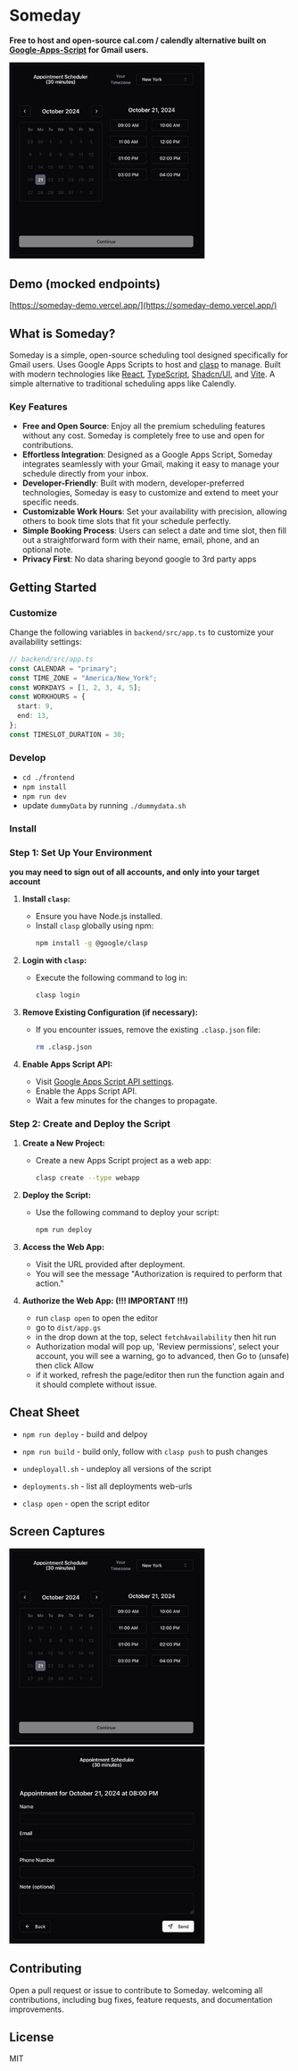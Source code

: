 
# Someday

**Free to host and open-source cal.com / calendly alternative built on [Google-Apps-Script](https://developers.google.com/apps-script) for Gmail users.**

<img src="./screencap1.jpg" width="350" />

## Demo (mocked endpoints)

[https://someday-demo.vercel.app/](https://someday-demo.vercel.app/)

## What is Someday?

Someday is a simple, open-source scheduling tool designed specifically for Gmail users. Uses Google Apps Scripts to host and [clasp](https://github.com/google/clasp) to manage. Built with modern technologies like [React](https://react.dev/), [TypeScript](https://www.typescriptlang.org/), [Shadcn/UI](https://ui.shadcn.com/), and [Vite](https://vite.dev/). A simple alternative to traditional scheduling apps like Calendly.

### Key Features

- **Free and Open Source**: Enjoy all the premium scheduling features without any cost. Someday is completely free to use and open for contributions.
- **Effortless Integration**: Designed as a Google Apps Script, Someday integrates seamlessly with your Gmail, making it easy to manage your schedule directly from your inbox.
- **Developer-Friendly**: Built with modern, developer-preferred technologies, Someday is easy to customize and extend to meet your specific needs.
- **Customizable Work Hours**: Set your availability with precision, allowing others to book time slots that fit your schedule perfectly.
- **Simple Booking Process**: Users can select a date and time slot, then fill out a straightforward form with their name, email, phone, and an optional note.
- **Privacy First**: No data sharing beyond google to 3rd party apps

## Getting Started

### Customize 

Change the following variables in `backend/src/app.ts` to customize your availability settings:

```typescript
// backend/src/app.ts
const CALENDAR = "primary";
const TIME_ZONE = "America/New_York";
const WORKDAYS = [1, 2, 3, 4, 5];
const WORKHOURS = {
  start: 9,
  end: 13,
};
const TIMESLOT_DURATION = 30;
```

### Develop

- `cd ./frontend`
- `npm install`
- `npm run dev`
- update `dummyData` by running `./dummydata.sh`

### Install 


### Step 1: Set Up Your Environment

__you may need to sign out of all accounts, and only into your target account__

1. **Install `clasp`:**
   - Ensure you have Node.js installed.
   - Install `clasp` globally using npm:
     ```bash
     npm install -g @google/clasp
     ```

2. **Login with `clasp`:**
   - Execute the following command to log in:
     ```bash
     clasp login
     ```

3. **Remove Existing Configuration (if necessary):**
   - If you encounter issues, remove the existing `.clasp.json` file:
     ```bash
     rm .clasp.json
     ```


4. **Enable Apps Script API:**
   - Visit [Google Apps Script API settings](https://script.google.com/home/usersettings).
   - Enable the Apps Script API.
   - Wait a few minutes for the changes to propagate.

### Step 2: Create and Deploy the Script

1. **Create a New Project:**
   - Create a new Apps Script project as a web app:
     ```bash
     clasp create --type webapp
     ```

2. **Deploy the Script:**
   - Use the following command to deploy your script:
     ```bash
     npm run deploy
     ```


3. **Access the Web App:**
   - Visit the URL provided after deployment.
   - You will see the message "Authorization is required to perform that action."
  
4. **Authorize the Web App: (!!! IMPORTANT !!!)**
   - run `clasp open` to open the editor
   - go to `dist/app.gs`
   - in the drop down at the top, select `fetchAvailability` then hit run
   - Authorization modal will pop up, 'Review permissions', select your account, you will see a warning, go to advanced, then Go to <your script>(unsafe) then click Allow
   - if it worked, refresh the page/editor then run the function again and it should complete without issue.

## Cheat Sheet

- `npm run deploy` - build and delpoy

- `npm run build` - build only, follow with `clasp push` to push changes

- `undeployall.sh` - undeploy all versions of the script

- `deployments.sh` - list all deployments web-urls

- `clasp open` - open the script editor

## Screen Captures

<img src="./screencap1.jpg" width="350" />
<img src="./screencap2.jpg" width="350" />

## Contributing

Open a pull request or issue to contribute to Someday. welcoming all contributions, including bug fixes, feature requests, and documentation improvements.

## License

MIT
